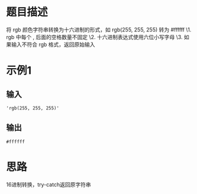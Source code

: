 # 题目描述

将 rgb 颜色字符串转换为十六进制的形式，如 rgb(255, 255, 255) 转为 #ffffff
\1. rgb 中每个 , 后面的空格数量不固定
\2. 十六进制表达式使用六位小写字母
\3. 如果输入不符合 rgb 格式，返回原始输入

# 示例1

## 输入

```
'rgb(255, 255, 255)'
```

## 输出

```
#ffffff
```

# 思路
16进制转换，try-catch返回原字符串
